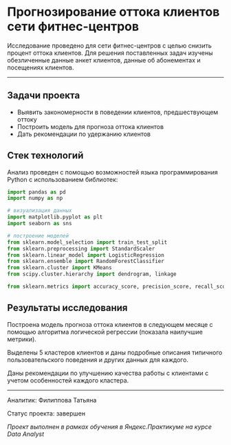 # Прогнозирование оттока клиентов сети фитнес-центров
Исследование проведено для сети фитнес-центров с целью снизить процент оттока клиентов. Для решения поставленных задач изучены обезличенные данные анкет клиентов, данные об абонементах и посещениях клиентов.  
___
## Задачи проекта  
* Выявить закономерности в поведении клиентов, предшествующем оттоку  
* Построить модель для прогноза оттока клиентов  
* Дать рекомендации по удержанию клиентов 
  
## Стек технологий  
Анализ проведен с помощью возможностей языка программирования Python с использованием библиотек:  
```python
import pandas as pd
import numpy as np

# визуализация данных
import matplotlib.pyplot as plt
import seaborn as sns

# построение моделей
from sklearn.model_selection import train_test_split
from sklearn.preprocessing import StandardScaler
from sklearn.linear_model import LogisticRegression
from sklearn.ensemble import RandomForestClassifier
from sklearn.cluster import KMeans
from scipy.cluster.hierarchy import dendrogram, linkage

from sklearn.metrics import accuracy_score, precision_score, recall_score, roc_auc_score, silhouette_score
```
## Результаты исследования  
Построена модель прогноза оттока клиентов в следующем месяце с помощью алгоритма логической регрессии (показала наилучшие метрики).  
  
Выделены 5 кластеров клиентов и даны подробные описания типичного пользовательского поведения и других данных для каждого.  
  
Даны рекомендации по улучшению качества работы с клиентами с учетом особенностей каждого кластера.  
____
Аналитик: Филиппова Татьяна  

Статус проекта: завершен

*Проект выполнен в рамках обучения в Яндекс.Практикуме на курсе Data Analyst*
